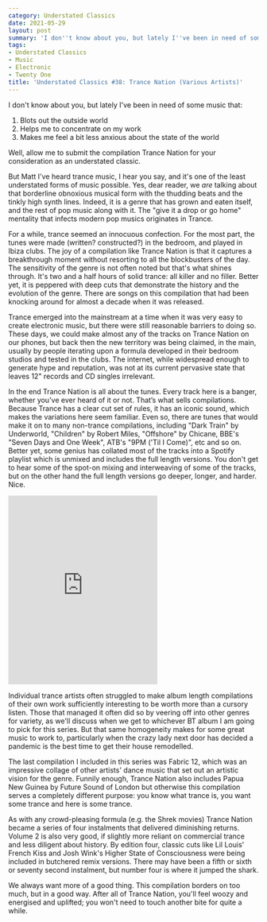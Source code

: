 ```yaml
---
category: Understated Classics
date: 2021-05-29
layout: post
summary: 'I don''t know about you, but lately I''ve been in need of some music that:'
tags:
- Understated Classics
- Music
- Electronic
- Twenty One
title: 'Understated Classics #38: Trance Nation (Various Artists)'
---
```


I don't know about you, but lately I've been in need of some music that:

1. Blots out the outside world
2. Helps me to concentrate on my work
3. Makes me feel a bit less anxious about the state of the world

Well, allow me to submit the compilation Trance Nation for your consideration as an understated classic. 

But Matt I've heard trance music, I hear you say, and it's one of the least understated forms of music possible. Yes, dear reader, we *are* talking about that borderline obnoxious musical form with the thudding beats and the tinkly high synth lines. Indeed, it is a genre that has grown and eaten itself, and the rest of pop music along with it. The "give it a drop or go home" mentality that infects modern pop musics originates in Trance.

For a while, trance seemed an innocuous confection. For the most part, the tunes were made (written? constructed?) in the bedroom, and played in Ibiza clubs. The joy of a compilation like Trance Nation is that it captures a breakthrough moment without resorting to all the blockbusters of the day. The sensitivity of the genre is not often noted but that's what shines through. It's two and a half hours of solid trance: all killer and no filler. Better yet, it is peppered with deep cuts that demonstrate the history and the evolution of the genre. There are songs on this compilation that had been knocking around for almost a decade when it was released. 

Trance emerged into the mainstream at a time when it was very easy to create electronic music, but there were still reasonable barriers to doing so. These days, we could make almost any of the tracks on Trance Nation on our phones, but back then the new territory was being claimed, in the main, usually by people iterating upon a formula developed in their bedroom studios and tested in the clubs. The internet, while widespread enough to generate hype and reputation, was not at its current pervasive state that leaves 12" records and CD singles irrelevant.   
 
In the end Trance Nation is all about the tunes. Every track here is a banger, whether you've ever heard of it or not. That’s what sells compilations. Because Trance has a clear cut set of rules, it has an iconic sound, which makes the variations here seem familiar. Even so, there are tunes that would make it on to many non-trance compilations, including "Dark Train" by Underworld, "Children" by Robert Miles, "Offshore" by Chicane, BBE's "Seven Days and One Week", ATB's "9PM ('Til I Come)", etc and so on. Better yet, some genius has collated most of the tracks into a Spotify playlist which is unmixed and includes the full length versions. You don't get to hear some of the spot-on mixing and interweaving of some of the tracks, but on the other hand the full length versions go deeper, longer, and harder. Nice.

<iframe src="https://open.spotify.com/embed/playlist/0Nlc43pMOrDewKTfqZy159" width="300" height="380" frameborder="0" allowtransparency="true" allow="encrypted-media"></iframe>

Individual trance artists often struggled to make album length compilations of their own work sufficiently interesting to be worth more than a cursory listen. Those that managed it often did so by veering off into other genres for variety, as we'll discuss when we get to whichever BT album I am going to pick for this series. But that same homogeneity makes for some great music to work to, particularly when the crazy lady next door has decided a pandemic is the best time to get their house remodelled.

The last compilation I included in this series was Fabric 12, which was an impressive collage of other artists' dance music that set out an artistic vision for the genre. Funnily enough, Trance Nation also includes Papua New Guinea by Future Sound of London but otherwise this compilation serves a completely different purpose: you know what trance is, you want some trance and here is some trance.

As with any crowd-pleasing formula (e.g. the Shrek movies) Trance Nation became a series of four instalments that delivered diminishing returns. Volume 2 is also very good, if slightly more reliant on commercial trance and less diligent about history. By edition four, classic cuts like Lil Louis' French Kiss and Josh Wink's Higher State of Consciousness were being included in butchered remix versions. There may have been a fifth or sixth or seventy second instalment, but number four is where it jumped the shark. 

We always want more of a good thing. This compilation borders on too much, but in a good way. After all of Trance Nation, you'll feel woozy and energised and uplifted; you won't need to touch another bite for quite a while.